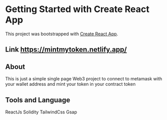 # Getting Started with Create React App

This project was bootstrapped with [Create React App](https://github.com/facebook/create-react-app).

## Link https://mintmytoken.netlify.app/

## About
This is just a simple single page Web3 project to connect to metamask with your wallet address and mint your token in your contract token

## Tools and Language
ReactJs
Solidity
TailwindCss
Gsap




